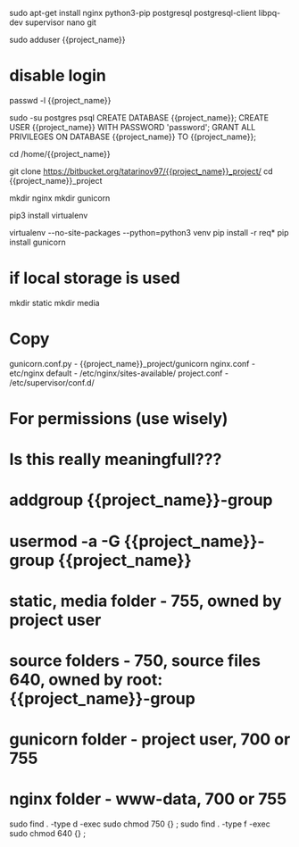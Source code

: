 sudo apt-get install nginx python3-pip postgresql postgresql-client libpq-dev supervisor nano git

sudo adduser {{project_name}}
# disable login
passwd -l {{project_name}}

sudo -su postgres psql 
CREATE DATABASE {{project_name}};
CREATE USER {{project_name}} WITH PASSWORD 'password';
GRANT ALL PRIVILEGES ON DATABASE {{project_name}} TO {{project_name}};

cd /home/{{project_name}}

git clone https://bitbucket.org/tatarinov97/{{project_name}}_project/
cd {{project_name}}_project

mkdir nginx
mkdir gunicorn

pip3 install virtualenv

virtualenv --no-site-packages --python=python3 venv
pip install -r req*
pip install gunicorn

# if local storage is used
mkdir static
mkdir media

# Copy
gunicorn.conf.py - {{project_name}}_project/gunicorn
nginx.conf - etc/nginx
default - /etc/nginx/sites-available/
project.conf - /etc/supervisor/conf.d/

# For permissions (use wisely)
# Is this really meaningfull???
#
# addgroup {{project_name}}-group
# usermod -a -G {{project_name}}-group {{project_name}}
# static, media folder - 755, owned by project user
# source folders - 750, source files 640, owned by root:{{project_name}}-group
# gunicorn folder - project user, 700 or 755
# nginx folder - www-data, 700 or 755

sudo find . -type d -exec sudo chmod 750 {} \;
sudo find . -type f -exec sudo chmod 640 {} \;
